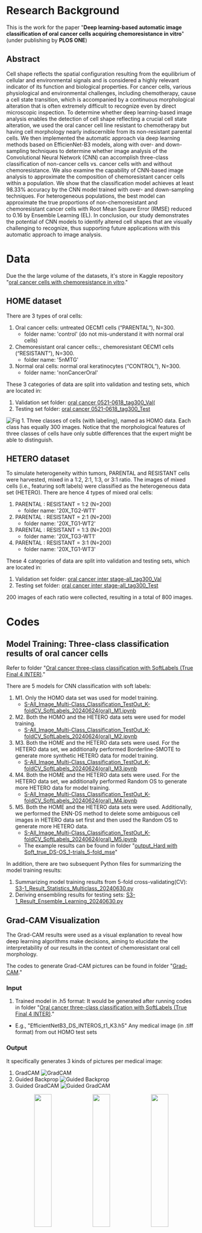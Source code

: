 # Research Background

This is the work for the paper "**Deep learning-based automatic image classification of oral cancer cells acquiring chemoresistance in vitro**" (under publishing by **PLOS ONE**)

## Abstract
Cell shape reflects the spatial configuration resulting from the equilibrium of cellular and environmental signals and is considered a highly relevant indicator of its function
and biological properties. For cancer cells, various physiological and environmental challenges, including chemotherapy, cause a cell state transition, which is accompanied
by a continuous morphological alteration that is often extremely difficult to recognize even by direct microscopic inspection. To determine whether deep learning-based image
analysis enables the detection of cell shape reflecting a crucial cell state alteration, we used the oral cancer cell line resistant to chemotherapy but having cell morphology
nearly indiscernible from its non-resistant parental cells. We then implemented the automatic approach via deep learning methods based on EfficienNet-B3 models, along
with over- and down-sampling techniques to determine whether image analysis of the Convolutional Neural Network (CNN) can accomplish three-class classification of
non-cancer cells vs. cancer cells with and without chemoresistance. We also examine the capability of CNN-based image analysis to approximate the composition of
chemoresistant cancer cells within a population. We show that the classification model achieves at least 98.33% accuracy by the CNN model trained with over- and
down-sampling techniques. For heterogeneous populations, the best model can approximate the true proportions of non-chemoresistant and chemoresistant cancer cells
with Root Mean Square Error (RMSE) reduced to 0.16 by Ensemble Learning (EL). In conclusion, our study demonstrates the potential of CNN models to identify altered cell
shapes that are visually challenging to recognize, thus supporting future applications with this automatic approach to image analysis.

# Data
Due the the large volume of the datasets, it's store in Kaggle repository "[oral cancer cells with chemoresistance in vitro](https://www.kaggle.com/datasets/janehsieh/oral-cancer-cells-with-chemoresistance-in-vitro)."

## HOME dataset
There are 3 types of oral cells:
1. Oral cancer cells: untreated OECM1 cells (“PARENTAL”), N=300.
   - folder name: 'control' (do not mis-understand it with normal oral cells)
2. Chemoresistant oral cancer cells::, chemoresistant OECM1 cells (“RESISTANT”), N=300.
   - folder name: '5nMTG'
3. Normal oral cells: normal oral keratinocytes (“CONTROL”), N=300.
   - folder name: 'nonCancerOral'

These 3 categories of data are split into validation and testing sets, which are located in:
1. Validation set folder: [oral cancer 0521-0618_tag300_Val(](https://www.kaggle.com/datasets/janehsieh/oral-cancer-cells-with-chemoresistance-in-vitro)
2. Testing set folder: [oral cancer 0521-0618_tag300_Test](https://www.kaggle.com/datasets/janehsieh/oral-cancer-cells-with-chemoresistance-in-vitro)

![Fig 1. Three classes of cells (with labeling), named as HOMO data. Each
class has equally 300 images. Notice that the morphological features of three classes of
cells have only subtle differences that the expert might be able to distinguish.](https://github.com/DreamBird-Jane/CNN_Oral_Cancer_Cells_Classification/blob/main/attachments/Fig1.png)
   
## HETERO dataset
To simulate heterogeneity within tumors, PARENTAL and RESISTANT cells were harvested, mixed in a 1:2, 2:1, 1:3, or 3:1 ratio. The images of mixed cells (i.e., featuring soft labels) were classified as the heterogeneous data set (HETERO).
There are hence 4 types of mixed oral cells:
1. PARENTAL : RESISTANT = 1:2 (N=200)
   - folder name: '20X_TG2-WT1'  
2. PARENTAL : RESISTANT = 2:1 (N=200)  
   - folder name: '20X_TG1-WT2'  
3. PARENTAL : RESISTANT = 1:3 (N=200)  
   - folder name: '20X_TG3-WT1'  
5. PARENTAL : RESISTANT = 3:1 (N=200)  
   - folder name: '20X_TG1-WT3'  
  
These 4 categories of data are split into validation and testing sets, which are located in:
1. Validation set folder: [oral cancer inter stage-all_tag300_Val](https://www.kaggle.com/datasets/janehsieh/oral-cancer-cells-with-chemoresistance-in-vitro)
2. Testing set folder: [oral cancer inter stage-all_tag300_Test](https://www.kaggle.com/datasets/janehsieh/oral-cancer-cells-with-chemoresistance-in-vitro)


200 images of each ratio were collected, resulting in a total of 800 images. 

# Codes
## Model Training: Three-class classification results of oral cancer cells
Refer to folder "[Oral cancer three-class classification with SoftLabels (True Final 4 INTER)](https://github.com/DreamBird-Jane/CNN_Oral_Cancer_Cells_Classification/tree/main/Oral%20cancer%20three-class%20classification%20with%20SoftLabels%20(True%20Final%204%20INTER))."

There are 5 models for CNN classification with soft labels:
1. M1. Only the HOMO data set was used for model training.
   - [S-All_Image_Multi-Class_Classification_TestOut_K-foldCV_SoftLabels_20240624(oral)_M1.ipynb](https://github.com/DreamBird-Jane/CNN_Oral_Cancer_Cells_Classification/blob/main/Oral%20cancer%20three-class%20classification%20with%20SoftLabels%20(True%20Final%204%20INTER)/S-All_Image_Multi-Class_Classification_TestOut_K-foldCV_SoftLabels_20240624(oral)_M1.ipynb)
2. M2. Both the HOMO and the HETERO data sets were used for model training.
   - [S-All_Image_Multi-Class_Classification_TestOut_K-foldCV_SoftLabels_20240624(oral)_M2.ipynb](https://github.com/DreamBird-Jane/CNN_Oral_Cancer_Cells_Classification/blob/main/Oral%20cancer%20three-class%20classification%20with%20SoftLabels%20(True%20Final%204%20INTER)/S-All_Image_Multi-Class_Classification_TestOut_K-foldCV_SoftLabels_20240624(oral)_M2.ipynb)
3. M3. Both the HOME and the HETERO data sets were used. For the HETERO data set, we additionally performed Borderline-SMOTE to generate more synthetic HETERO data for model training.
   - [S-All_Image_Multi-Class_Classification_TestOut_K-foldCV_SoftLabels_20240624(oral)_M3.ipynb](https://github.com/DreamBird-Jane/CNN_Oral_Cancer_Cells_Classification/blob/main/Oral%20cancer%20three-class%20classification%20with%20SoftLabels%20(True%20Final%204%20INTER)/S-All_Image_Multi-Class_Classification_TestOut_K-foldCV_SoftLabels_20240624(oral)_M3.ipynb)
4. M4. Both the HOME and the HETERO data sets were used. For the HETERO data set, we additionally performed Random OS to generate more HETERO data for model training.
   - [S-All_Image_Multi-Class_Classification_TestOut_K-foldCV_SoftLabels_20240624(oral)_M4.ipynb](https://github.com/DreamBird-Jane/CNN_Oral_Cancer_Cells_Classification/blob/main/Oral%20cancer%20three-class%20classification%20with%20SoftLabels%20(True%20Final%204%20INTER)/S-All_Image_Multi-Class_Classification_TestOut_K-foldCV_SoftLabels_20240624(oral)_M4.ipynb)
5. M5. Both the HOME and the HETERO data sets were used. Additionally, we performed the ENN-DS method to delete some ambiguous cell images in HETERO data set first and then used the Random OS to generate more HETERO data.
   - [S-All_Image_Multi-Class_Classification_TestOut_K-foldCV_SoftLabels_20240624(oral)_M5.ipynb](https://github.com/DreamBird-Jane/CNN_Oral_Cancer_Cells_Classification/blob/main/Oral%20cancer%20three-class%20classification%20with%20SoftLabels%20(True%20Final%204%20INTER)/S-All_Image_Multi-Class_Classification_TestOut_K-foldCV_SoftLabels_20240624(oral)_M5.ipynb)
   - The example results can be found in folder "[output_Hard with Soft_true_DS-OS_1-trials_5-fold_mse](https://github.com/DreamBird-Jane/CNN_Oral_Cancer_Cells_Classification/tree/main/Oral%20cancer%20three-class%20classification%20with%20SoftLabels%20(True%20Final%204%20INTER))"

In addition, there are two subsequent Python files for summarizing the model training results:
1. Summarizing model training results from 5-fold cross-validating(CV): [S3-1_Result_Statistics_Multiclass_20240630.py](https://github.com/DreamBird-Jane/CNN_Oral_Cancer_Cells_Classification/blob/main/Oral%20cancer%20three-class%20classification%20with%20SoftLabels%20(True%20Final%204%20INTER)/S3-1_Result_Statistics_Multiclass_20240630.py)
2. Deriving ensembling results for testing sets: [S3-1_Result_Ensemble_Learning_20240630.py](https://github.com/DreamBird-Jane/CNN_Oral_Cancer_Cells_Classification/blob/main/Oral%20cancer%20three-class%20classification%20with%20SoftLabels%20(True%20Final%204%20INTER)/S3-1_Result_Ensemble_Learning_20240630.py)


## Grad-CAM Visualization
The Grad-CAM results were used as a visual explanation to reveal how deep learning algorithms make decisions, aiming to elucidate the interpretability of our results in the context of chemoresistant oral cell morphology.

The codes to generate Grad-CAM pictures can be found in folder "[Grad-CAM](https://github.com/DreamBird-Jane/CNN_Oral_Cancer_Cells_Classification/tree/main/Grad-CAM)."

### Input
1. Trained model in .h5 format: It would be generated after running codes in folder "[Oral cancer three-class classification with SoftLabels (True Final 4 INTER)](https://github.com/DreamBird-Jane/CNN_Oral_Cancer_Cells_Classification/tree/main/Oral%20cancer%20three-class%20classification%20with%20SoftLabels%20(True%20Final%204%20INTER))." 
  - E.g., "EfficientNetB3_DS_INTEROS_t1_K3.h5"
Any medical image (in .tiff format) from out HOMO test sets

### Output
It specifically generates 3 kinds of pictures per medical image:
1. GradCAM
![GradCAM](https://github.com/DreamBird-Jane/CNN_Oral_Cancer_Cells_Classification/blob/main/attachments/control_Oral17-%20GradCAM-%20correct%20prediction.png)
1. Guided Backprop
![Guided Backprop](https://github.com/DreamBird-Jane/CNN_Oral_Cancer_Cells_Classification/blob/main/attachments/control_Oral17-%20Guided%20Backprop.png)
1. Guided GradCAM
![Guided GradCAM](https://github.com/DreamBird-Jane/CNN_Oral_Cancer_Cells_Classification/blob/main/attachments/control_Oral17-%20Guided%20GradCAM-%20correct%20prediction.png)

<p align="center">
  <img src="https://github.com/DreamBird-Jane/CNN_Oral_Cancer_Cells_Classification/blob/main/attachments/control_Oral17-%20GradCAM-%20correct%20prediction.png" width="30%" />
  <img src="https://github.com/DreamBird-Jane/CNN_Oral_Cancer_Cells_Classification/blob/main/attachments/control_Oral17-%20Guided%20Backprop.png" width="30%" />
  <img src="https://github.com/DreamBird-Jane/CNN_Oral_Cancer_Cells_Classification/blob/main/attachments/control_Oral17-%20Guided%20GradCAM-%20correct%20prediction.png" width="30%" />
</p>
